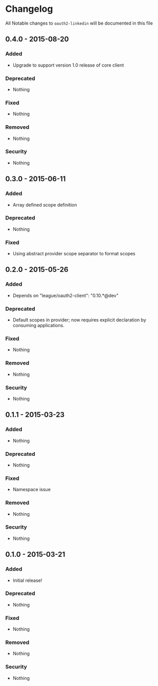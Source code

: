 # Changelog
All Notable changes to `oauth2-linkedin` will be documented in this file

## 0.4.0 - 2015-08-20

### Added
- Upgrade to support version 1.0 release of core client

### Deprecated
- Nothing

### Fixed
- Nothing

### Removed
- Nothing

### Security
- Nothing

## 0.3.0 - 2015-06-11

### Added
- Array defined scope definition

### Deprecated
- Nothing

### Fixed
- Using abstract provider scope separator to format scopes

## 0.2.0 - 2015-05-26

### Added
- Depends on "league/oauth2-client": "0.10.*@dev"

### Deprecated
- Default scopes in provider; now requires explicit declaration by consuming applications.

### Fixed
- Nothing

### Removed
- Nothing

### Security
- Nothing

## 0.1.1 - 2015-03-23

### Added
- Nothing

### Deprecated
- Nothing

### Fixed
- Namespace issue

### Removed
- Nothing

### Security
- Nothing

## 0.1.0 - 2015-03-21

### Added
- Initial release!

### Deprecated
- Nothing

### Fixed
- Nothing

### Removed
- Nothing

### Security
- Nothing
